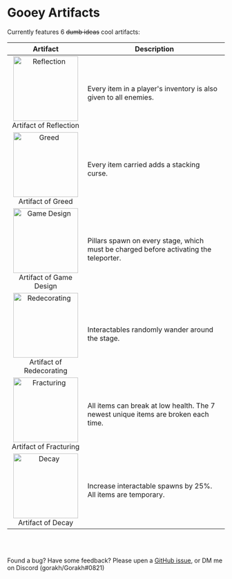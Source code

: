 # Gooey Artifacts

Currently features 6 ~~dumb ideas~~ cool artifacts:

| Artifact | Description |
| :------: | ----------- |
| <img src="https://cdn.discordapp.com/attachments/526159007442927648/1192117529804542073/MonsterCopyPlayerItemsIconSelected.png?ex=65a7e8f7&is=659573f7&hm=75a6ff1d977aee26e52939b9e2798fee3df8ee5e734126f134cb71206375d684&" alt="Reflection" width=150 /> <br> Artifact of Reflection | Every item in a player's inventory is also given to all enemies. |
| <img src="https://cdn.discordapp.com/attachments/526159007442927648/1192117955673206884/PlayerItemCurseIconSelected.png?ex=65a7e95d&is=6595745d&hm=c8ba8bc451c060e72bc4f0afd48be13fc3e0716a6e674ea3a8b396f63430af46&" alt="Greed" width=150 /> <br> Artifact of Greed | Every item carried adds a stacking curse. |
| <img src="https://cdn.discordapp.com/attachments/526159007442927648/1192117972811141220/PillarsEveryStageIconSelected.png?ex=65a7e961&is=65957461&hm=fc05a3e4e05c6cdcf71a0a4baf8dc397b83b8d38bb3ce8c1de47d25520ddb499&" alt="Game Design" width=150 /> <br> Artifact of Game Design | Pillars spawn on every stage, which must be charged before activating the teleporter. |
| <img src="https://cdn.discordapp.com/attachments/526159007442927648/1192117990980866098/MovingInteractablesIconSelected.png?ex=65a7e965&is=65957465&hm=2d05f8b58fad3d26ffaf87b4327f3eba1fd5c46bcc167faa85398252ea8254a3&" alt="Redecorating" width=150 /> <br> Artifact of Redecorating | Interactables randomly wander around the stage. |
| <img src="https://cdn.discordapp.com/attachments/526159007442927648/1193230590397386803/AllItemsBreakableIconSelected.png?ex=65abf595&is=65998095&hm=e7b9fa5cb46f747274d668ad18ace9ea57ef03df0ce360817f1e52d43c4aadc2&" alt="Fracturing" width=150 /> <br> Artifact of Fracturing | All items can break at low health. The 7 newest unique items are broken each time. |
| <img src="https://cdn.discordapp.com/attachments/526159007442927648/1194121852629553262/ExpiringItemsIconSelected.png?ex=65af33a3&is=659cbea3&hm=669cc1318f8035354ca6860c6998a01d134eddfa16d95950774009e5f7c9a2f0&" alt="Decay" width=150 /> <br> Artifact of Decay | Increase interactable spawns by 25%. All items are temporary. |

<br>
<br>

Found a bug? Have some feedback? Please upen a [GitHub issue](https://github.com/Goorakh/GooeyArtifacts/issues/new), or DM me on Discord (gorakh/Gorakh#0821)